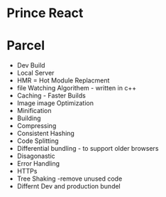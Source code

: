 # Prince React


# Parcel 
- Dev Build
- Local Server
- HMR = Hot Module Replacment
- file Watching Algorithem - written in c++
- Caching - Faster Builds
- Image image Optimization
- Minification
- Building
- Compressing
- Consistent Hashing
- Code Splitting
- Differential bundling - to support older browsers
- Disagonastic
- Error Handling
- HTTPs
- Tree Shaking -remove unused code 
- Differnt Dev and production bundel 